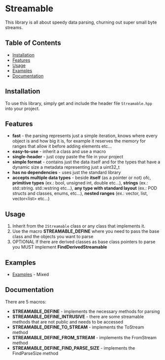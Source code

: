 # Streamable

This library is all about speedy data parsing, churning out super small byte streams.

## Table of Contents

- [Installation](#installation)
- [Features](#features)
- [Usage](#usage)
- [Examples](#examples)
- [Documentation](#documentation)

## Installation

To use this library, simply get and include the header file `Streamable.hpp` into your project.

## Features

- **fast** - the parsing represents just a simple iteration, knows where every object is and how big it is, for example it reserves the memory for ranges that allow it before adding elements etc...
- **easy-to-use** - inherit a class and use a macro
- **single-header** - just copy paste the file in your project
- **simple format** - contains just the data itself and for the types that have a dynamic size a metadata representing just a uint32_t
- **has no dependencies** - uses just the standard library
- **accepts multiple data types** - beside **itself** (as a pointer or not) ofc, **primitive types** (ex.: bool, unsigned int, double etc...), **strings** (ex.: std::string. std::wstring etc...), **any type with standard layout** (ex.: POD structs and classes, enums, etc...), **nested ranges** (ex.: vector, list, vector&lt;list&gt; etc...)

## Usage

1. Inherit from the `IStreamable` class or any class that implements it.
2. Use the macro **STREAMABLE_DEFINE** where you need to pass the base class and the objects you want to parse
3. OPTIONAL If there are derived classes as base class pointers to parse you MUST implement **FindDerivedStreamable**

## Examples

- [Examples](https://github.com/ClaudiuHBann/Streamable_v2/blob/master/Test/Main.cpp) - Mixed

## Documentation

There are 5 macros:
- **STREAMABLE_DEFINE** - implements the necessary methods for parsing
- **STREAMABLE_DEFINE_INTRUSIVE** - there are some streamable methods that are not public and needs to be accessed
- **STREAMABLE_DEFINE_TO_STREAM** - implements the ToStream method
- **STREAMABLE_DEFINE_FROM_STREAM** - implements the FromStream method
- **STREAMABLE_DEFINE_FIND_PARSE_SIZE** - implements the FindParseSize method
